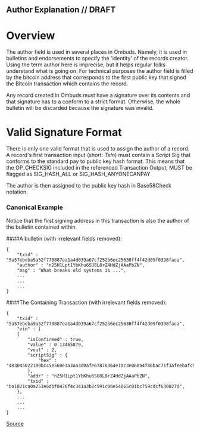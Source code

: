 <!-- title: Author -->

Author Explanation // DRAFT
------------------

Overview
========
The author field is used in several places in Ombuds. 
Namely, it is used in bulletins and endorsements to specify the 'identity' of the records creator. 
Using the term author here is imprecise, but it helps regular folks understand what is going on.
For technical purposes the author field is filled by the bitcoin address that corresponds to the first public key that signed the Bitcoin transaction which contains the record.

Any record created in Ombuds must have a signature over its contents and that signature has to a conform to a strict format.
Otherwise, the whole bulletin will be discarded because the signature was invalid.


Valid Signature Format
======================

There is only one valid format that is used to assign the author of a record.
A record's first transaction input (short: *TxIn*) must contain a Script Sig that conforms to the standard pay to public key hash format.
This means that the OP_CHECKSIG included in the referenced Transaction Output, MUST be flagged as SIG_HASH_ALL or SIG_HASH_ANYONECANPAY

The author is then assigned to the public key hash in Base58Check notation.


### Canonical Example

Notice that the first signing address in this transaction is also the author of the bulletin contained within.

####A bulletin 
(with irrelevant fields removed):

    {
        "txid" : "5a57ebcba9a52f770887ea1a4d039a67cf252b6ec25630ff4f42d09f0398faca",
        "author" : "n25H1Lpt1YbKhu6SU8L8rZ4HdZjAAaPbZN",
        "msg" : "What breaks old systems is ...",
        ...
        ...
        ...
    }
    
####The Containing Transaction 
(with irrelevant fields removed):

    {
        "txid" : "5a57ebcba9a52f770887ea1a4d039a67cf252b6ec25630ff4f42d09f0398faca",
        "vin" : [
        {
            "isConfirmed" : true,
            "value" : 0.13465879,
            "vout" : 2,
            "scriptSig" : {
                "hex" : "483045022100bcc5e560e3a3aa3d0afe67876364e1ac3e060a4f86bac71f3afeebafc9eee75202203a2f79d81fd297c9fe6bc237ffc88f2d702dfe0a7580def45b2550fbe7da38dd012103fef28f248fdb54b95cb8c27e4d2eceedc47d2f8f19fdc45d00f9ae8a7ec42fe3"
            },
            "addr" : "n25H1Lpt1YbKhu6SU8L8rZ4HdZjAAaPbZN",
            "txid" : "ba1821ca0a253e6dbf0476f4c341a3b2c591c00e54065c01bc759cdcf630027d",
        },
        ...
        ...
        ...
    }
[Source](https://testnet.blockexplorer.com/api/tx/5a57ebcba9a52f770887ea1a4d039a67cf252b6ec25630ff4f42d09f0398faca)

